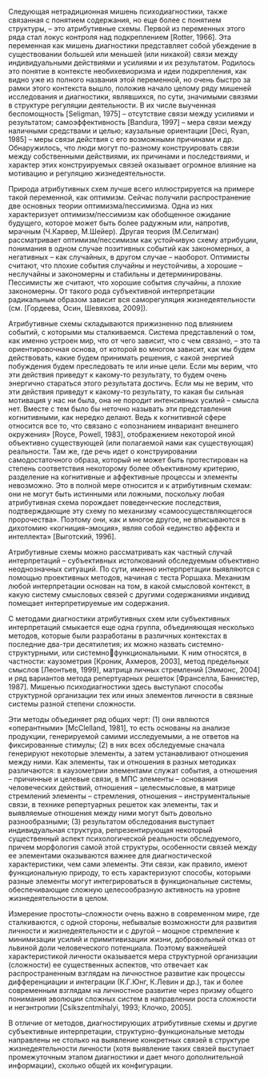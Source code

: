 Следующая нетрадиционная мишень психодиагностики, также связанная с понятием содержания, но еще более с понятием структуры, – это атрибутивные схемы. Первой из переменных этого ряда стал локус контроля над подкреплением [Rotter, 1966]. Эта переменная как мишень диагностики представляет собой убеждение в существовании большей или меньшей (или никакой) связи между индивидуальными действиями и усилиями и их результатом. Родилось это понятие в контексте необихевиоризма и идеи подкрепления, как видно уже из полного названия этой переменной, но очень быстро за рамки этого контекста вышло, положив начало целому ряду мишеней исследования и диагностики, являвшихся, по сути, значимыми связями в структуре регуляции деятельности. В их числе выученная беспомощность [Seligman, 1975] – отсутствие связи между усилиями и результатом; самоэффективность [Bandura, 1997] – мера связи между наличными средствами и целью; каузальные ориентации [Deci, Ryan, 1985] – меры связи действия с его возможными причинами и др. Обнаружилось, что люди могут по-разному конструировать связи между собственными действиями, их причинами и последствиями, и характер этих конструируемых связей оказывает огромное влияние на мотивацию и регуляцию жизнедеятельности. 

Природа атрибутивных схем лучше всего иллюстрируется на примере такой переменной, как оптимизм. Сейчас получили распространение две основных теории оптимизма/пессимизма. Одна из них характеризует оптимизм/пессимизм как обобщенное ожидание будущего, которое может быть более радужным или, напротив, мрачным (Ч.Карвер, М.Шейер). Другая теория (М.Селигман) рассматривает оптимизм/пессимизм как устойчивую схему атрибуции, понимания в одном случае позитивных событий как закономерных, а негативных – как случайных, в другом случае – наоборот. Оптимисты считают, что плохие события случайны и неустойчивы, а хорошие – неслучайны и закономерны и стабильны и детерминированы. Пессимисты же считают, что хорошие события случайны, а плохие закономерны. От такого рода субъективной интерпретации радикальным образом зависит вся саморегуляция жизнедеятельности (cм. [Гордеева, Осин, Шевяхова, 2009]). 

Атрибутивные схемы складываются прижизненно под влиянием событий, с которыми мы сталкиваемся. Система представлений о том, как именно устроен мир, что от чего зависит, что с чем связано, – это та ориентировочная основа, от которой во многом зависит, как мы будем действовать, какие будем принимать решения, с какой энергией побуждения будем преследовать те или иные цели. Если мы верим, что эти действия приведут к какому-то результату, то будем очень энергично стараться этого результата достичь. Если мы не верим, что эти действия приведут к какому-то результату, то какая бы сильная мотивация у нас ни была, она не породит интенсивных усилий – смысла нет. Вместе с тем было бы неточно называть эти представления когнитивными, как нередко делают. Ведь к когнитивной сфере относится все то, что связано с «опознанием инвариант внешнего окружения» [Royce, Powell, 1983], отображением некоторой иной объективно существующей (или полагаемой нами как существующая) реальности. Там же, где речь идет о конструировании самодостаточного образа, который не может быть протестирован на степень соответствия некоторому более объективному критерию, разделение на когнитивные и аффективные процессы и элементы невозможно. Это в полной мере относится и к атрибутивным схемам: они не могут быть истинными или ложными, поскольку любая атрибутивная схема порождает поведенческие последствия, подтверждающие эту схему по механизму «самоосуществляющегося пророчества». Поэтому они, как и многое другое, не вписываются в дихотомию «когниция–эмоция», являя собой «единство аффекта и интеллекта» [Выготский, 1996]. 

Атрибутивные схемы можно рассматривать как частный случай интерпретаций – субъективных истолкований обследуемым объективно неоднозначных ситуаций. По сути, именно интерпретации выявляются с помощью проективных методов, начиная с теста Роршаха. Механизм любой интерпретации основан на том, в какой смысловой контекст, в какую систему смысловых связей с другими содержаниями индивид помещает интерпретируемые им содержания. 

С методами диагностики атрибутивных схем или субъективных интерпретаций смыкается еще одна группа, объединяющая несколько методов, которые были разработаны в различных контекстах в последние два-три десятилетия; их можно назвать системно-структурными, или системнофункциональными. К ним относятся, в частности: каузометрия [Кроник, Ахмеров, 2003], метод предельных смыслов [Леонтьев, 1999], матрица личных стремлений [Эммонс, 2004] и ряд вариантов метода репертуарных решеток [Франселла, Баннистер, 1987]. Мишенью психодиагностики здесь выступают способы структурной организации тех или иных элементов личности в связные системы разной степени сложности. 

Эти методы объединяет ряд общих черт: (1) они являются «оперантными» [McClelland, 1981], то есть основаны на анализе продукции, генерируемой самими исследуемыми, а не ответов на фиксированные стимулы; (2) в них всех обследуемые сначала генерируют некоторые элементы, а затем устанавливают отношения между ними. Как элементы, так и отношения в разных методиках различаются: в каузометрии элементами служат события, а отношения – причинные и целевые связи, в МПС элементы – основания человеческих действий, отношения – целесмысловые, в матрице стремлений элементы – стремления, отношения – инструментальные связи, в технике репертуарных решеток как элементы, так и выявляемые отношения между ними могут быть довольно разнообразными; (3) результатом обследования выступает индивидуальная структура, репрезентирующая некоторый существенный аспект психологической реальности обследуемого, причем морфология самой этой структуры, особенности связей между ее элементами оказываются важнее для диагностической характеристики, чем сами элементы. Эти связи, как правило, имеют функциональную природу, то есть характеризуют способы, которыми разные элементы могут интегрироваться в функциональные системы, обеспечивающие сложную целесообразную активность на уровне жизнедеятельности в целом. 

Измерение простоты–сложности очень важно в современном мире, где сталкиваются, с одной стороны, небывалые возможности для развития личности и жизнедеятельности и с другой – мощное стремление к минимизации усилий и примитивизации жизни, добровольный отказ от львиной доли человеческого потенциала. Поэтому важнейшей характеристикой личности оказывается мера структурной организации (сложности) ее существенных аспектов, что отвечает как распространенным взглядам на личностное развитие как процессы дифференциации и интеграции (К.Г.Юнг, К.Левин и др.), так и более современным взглядам на личностное развитие через призму общего понимания эволюции сложных систем в направлении роста сложности и негэнтропии [Csikszentmihalyi, 1993; Клочко, 2005]. 

В отличие от методов, диагностирующих атрибутивные схемы и другие субъективные интерпретации, структурно-функциональные методы направлены не столько на выявление конкретных связей в структуре жизнедеятельности личности (хотя выявление таких связей выступает промежуточным этапом диагностики и дает много дополнительной информации), сколько общей их конфигурации.